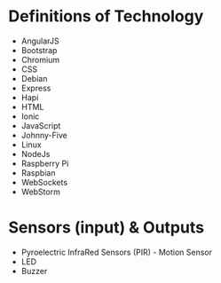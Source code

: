 # Definitions of Technology

* AngularJS
* Bootstrap
* Chromium
* CSS
* Debian
* Express
* Hapi
* HTML
* Ionic
* JavaScript
* Johnny-Five
* Linux
* NodeJs
* Raspberry Pi
* Raspbian
* WebSockets
* WebStorm

# Sensors (input) & Outputs
* Pyroelectric InfraRed Sensors (PIR) - Motion Sensor
* LED
* Buzzer
